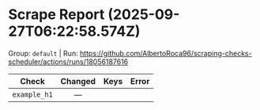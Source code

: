 # Scrape Report (2025-09-27T06:22:58.574Z)

Group: `default`  |  Run: https://github.com/AlbertoRoca96/scraping-checks-scheduler/actions/runs/18056187616

| Check | Changed | Keys | Error |
|---|:---:|:--|:--|
| `example_h1` | — |  |  |
